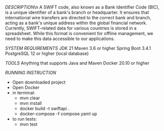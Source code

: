 *DESCRIPTION*\n
A SWIFT code, also known as a Bank Identifier Code (BIC), is a unique identifier of a bank's branch or headquarter. It ensures that international wire transfers are directed to the correct bank and branch, acting as a bank's unique address within the global financial network. Currently, SWIFT-related data for various countries is stored in a spreadsheet. While this format is convenient for offline management, we need to make this data accessible to our applications.

*SYSTEM REQUIREMENTS*
JDK 21
Maven 3.6 or higher
Spring Boot 3.4.1
PostgreSQL 12 or higher (local database)

*TOOLS*
Anything that supports Java and Maven
Docker 20.10 or higher

*RUNNING INSTRUCTION*
- Open downloaded project
- Open Docker
- in terminal:
  - mvn clear
  - mvn install
  - docker build -t swiftapi .
  - docker-compose -f compose.yaml up
- to run tests:
  - mvn test
